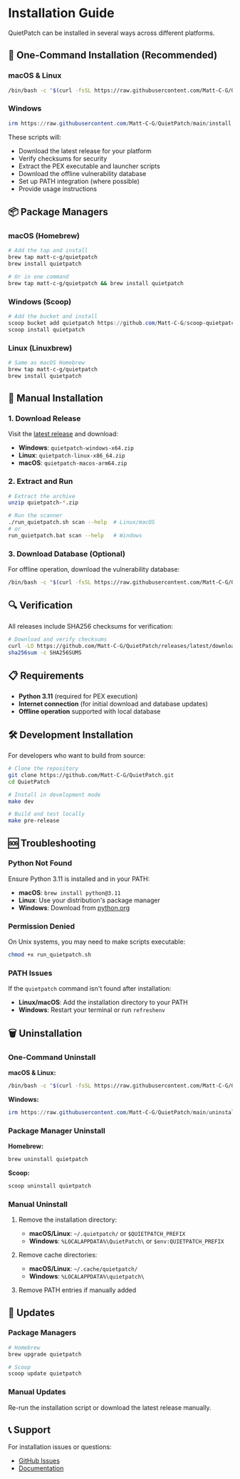 # Installation Guide

QuietPatch can be installed in several ways across different platforms.

## 🚀 One-Command Installation (Recommended)

### macOS & Linux
```bash
/bin/bash -c "$(curl -fsSL https://raw.githubusercontent.com/Matt-C-G/QuietPatch/main/install.sh)"
```

### Windows
```powershell
irm https://raw.githubusercontent.com/Matt-C-G/QuietPatch/main/install.ps1 | iex
```

These scripts will:
- Download the latest release for your platform
- Verify checksums for security
- Extract the PEX executable and launcher scripts
- Download the offline vulnerability database
- Set up PATH integration (where possible)
- Provide usage instructions

## 📦 Package Managers

### macOS (Homebrew)
```bash
# Add the tap and install
brew tap matt-c-g/quietpatch
brew install quietpatch

# Or in one command
brew tap matt-c-g/quietpatch && brew install quietpatch
```

### Windows (Scoop)
```powershell
# Add the bucket and install
scoop bucket add quietpatch https://github.com/Matt-C-G/scoop-quietpatch
scoop install quietpatch
```

### Linux (Linuxbrew)
```bash
# Same as macOS Homebrew
brew tap matt-c-g/quietpatch
brew install quietpatch
```

## 🔧 Manual Installation

### 1. Download Release
Visit the [latest release](https://github.com/Matt-C-G/QuietPatch/releases/latest) and download:
- **Windows**: `quietpatch-windows-x64.zip`
- **Linux**: `quietpatch-linux-x86_64.zip`
- **macOS**: `quietpatch-macos-arm64.zip`

### 2. Extract and Run
```bash
# Extract the archive
unzip quietpatch-*.zip

# Run the scanner
./run_quietpatch.sh scan --help  # Linux/macOS
# or
run_quietpatch.bat scan --help   # Windows
```

### 3. Download Database (Optional)
For offline operation, download the vulnerability database:
```bash
/bin/bash -c "$(curl -fsSL https://raw.githubusercontent.com/Matt-C-G/QuietPatch/main/scripts/install.sh)"
```

## 🔍 Verification

All releases include SHA256 checksums for verification:

```bash
# Download and verify checksums
curl -LO https://github.com/Matt-C-G/QuietPatch/releases/latest/download/SHA256SUMS
sha256sum -c SHA256SUMS
```

## 📋 Requirements

- **Python 3.11** (required for PEX execution)
- **Internet connection** (for initial download and database updates)
- **Offline operation** supported with local database

## 🛠️ Development Installation

For developers who want to build from source:

```bash
# Clone the repository
git clone https://github.com/Matt-C-G/QuietPatch.git
cd QuietPatch

# Install in development mode
make dev

# Build and test locally
make pre-release
```

## 🆘 Troubleshooting

### Python Not Found
Ensure Python 3.11 is installed and in your PATH:
- **macOS**: `brew install python@3.11`
- **Linux**: Use your distribution's package manager
- **Windows**: Download from [python.org](https://python.org)

### Permission Denied
On Unix systems, you may need to make scripts executable:
```bash
chmod +x run_quietpatch.sh
```

### PATH Issues
If the `quietpatch` command isn't found after installation:
- **Linux/macOS**: Add the installation directory to your PATH
- **Windows**: Restart your terminal or run `refreshenv`

## 🗑️ Uninstallation

### One-Command Uninstall

**macOS & Linux:**
```bash
/bin/bash -c "$(curl -fsSL https://raw.githubusercontent.com/Matt-C-G/QuietPatch/main/uninstall.sh)"
```

**Windows:**
```powershell
irm https://raw.githubusercontent.com/Matt-C-G/QuietPatch/main/uninstall.ps1 | iex
```

### Package Manager Uninstall

**Homebrew:**
```bash
brew uninstall quietpatch
```

**Scoop:**
```powershell
scoop uninstall quietpatch
```

### Manual Uninstall

1. Remove the installation directory:
   - **macOS/Linux**: `~/.quietpatch/` or `$QUIETPATCH_PREFIX`
   - **Windows**: `%LOCALAPPDATA%\QuietPatch\` or `$env:QUIETPATCH_PREFIX`

2. Remove cache directories:
   - **macOS/Linux**: `~/.cache/quietpatch/`
   - **Windows**: `%LOCALAPPDATA%\quietpatch\`

3. Remove PATH entries if manually added

## 🔄 Updates

### Package Managers
```bash
# Homebrew
brew upgrade quietpatch

# Scoop
scoop update quietpatch
```

### Manual Updates
Re-run the installation script or download the latest release manually.

## 📞 Support

For installation issues or questions:
- [GitHub Issues](https://github.com/Matt-C-G/QuietPatch/issues)
- [Documentation](https://github.com/Matt-C-G/QuietPatch#readme)
